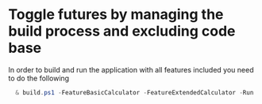 # Toggle futures by managing the build process and excluding code base

In order to build and run the application with all features included you need to do the following

```powershell
  & build.ps1 -FeatureBasicCalculator -FeatureExtendedCalculator -Run
```
